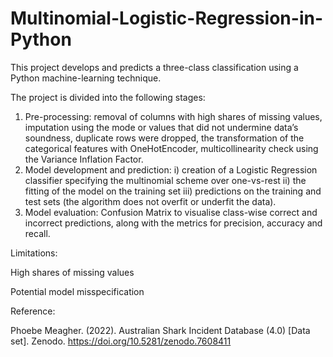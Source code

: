 # Multinomial-Logistic-Regression-in-Python

This project develops and predicts a three-class classification using a Python machine-learning technique. 

The project is divided into the following stages: 
1) Pre-processing: removal of columns with high shares of missing values, imputation using the mode or values that did not undermine data’s soundness, duplicate rows were dropped, the transformation of the categorical features with OneHotEncoder, multicollinearity check using the Variance Inflation Factor.
2) Model development and prediction: i) creation of a Logistic Regression classifier specifying the multinomial scheme over one-vs-rest ii) the fitting of  the model on the training set iii) predictions on the training and test sets (the algorithm does not overfit or underfit the data).
3) Model evaluation: Confusion Matrix to visualise class-wise correct and incorrect predictions, along with the metrics for precision, accuracy and recall.

Limitations: 

High shares of missing values 

Potential model misspecification 



Reference: 

Phoebe Meagher. (2022). Australian Shark Incident Database (4.0) [Data set]. Zenodo. https://doi.org/10.5281/zenodo.7608411
